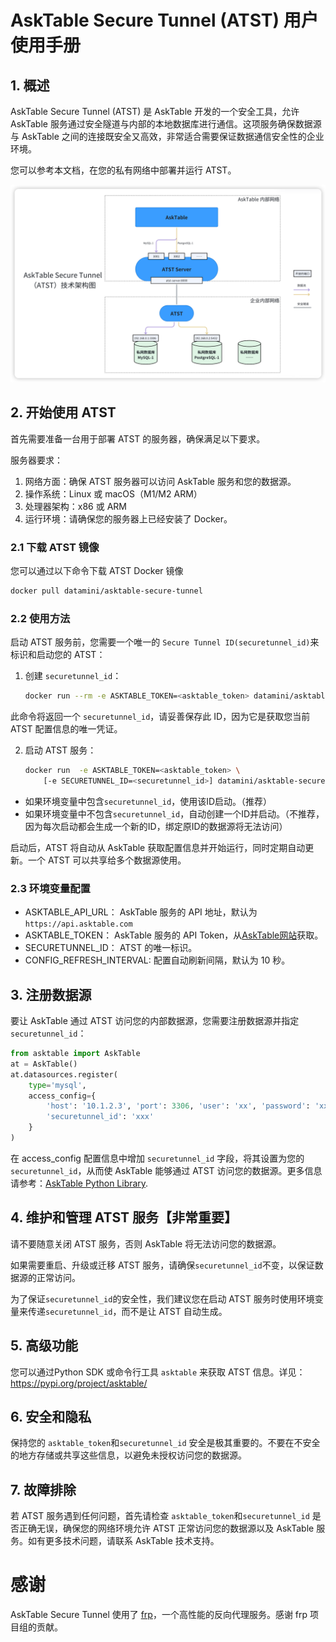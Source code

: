 # AskTable Secure Tunnel (ATST) 用户使用手册

## 1. 概述
AskTable Secure Tunnel (ATST) 是 AskTable 开发的一个安全工具，允许 AskTable 服务通过安全隧道与内部的本地数据库进行通信。这项服务确保数据源与 AskTable 之间的连接既安全又高效，非常适合需要保证数据通信安全性的企业环境。

您可以参考本文档，在您的私有网络中部署并运行 ATST。

![network-arch.png](network-arch.png)


## 2. 开始使用 ATST

首先需要准备一台用于部署 ATST 的服务器，确保满足以下要求。

服务器要求：
1. 网络方面：确保 ATST 服务器可以访问 AskTable 服务和您的数据源。
2. 操作系统：Linux 或 macOS（M1/M2 ARM）
3. 处理器架构：x86 或 ARM
4. 运行环境：请确保您的服务器上已经安装了 Docker。


### 2.1 下载 ATST 镜像

您可以通过以下命令下载 ATST Docker 镜像

```bash
docker pull datamini/asktable-secure-tunnel
```

### 2.2 使用方法

启动 ATST 服务前，您需要一个唯一的 `Secure Tunnel ID(securetunnel_id)`来标识和启动您的 ATST：

1. 创建 `securetunnel_id`：
    ```bash
    docker run --rm -e ASKTABLE_TOKEN=<asktable_token> datamini/asktable-secure-tunnel create-id
    ```
  此命令将返回一个 `securetunnel_id`，请妥善保存此 ID，因为它是获取您当前 ATST 配置信息的唯一凭证。

2. 启动 ATST 服务：
    ```bash
    docker run  -e ASKTABLE_TOKEN=<asktable_token> \
        [-e SECURETUNNEL_ID=<securetunnel_id>] datamini/asktable-secure-tunnel
    ```
  - 如果环境变量中包含`securetunnel_id`，使用该ID启动。（推荐）
  - 如果环境变量中不包含`securetunnel_id`，自动创建一个ID并启动。（不推荐，因为每次启动都会生成一个新的ID，绑定原ID的数据源将无法访问）

启动后，ATST 将自动从 AskTable 获取配置信息并开始运行，同时定期自动更新。一个 ATST 可以共享给多个数据源使用。

### 2.3 环境变量配置

- ASKTABLE_API_URL： AskTable 服务的 API 地址，默认为 `https://api.asktable.com`
- ASKTABLE_TOKEN： AskTable 服务的 API Token，从[AskTable网站](https://asktable.com)获取。
- SECURETUNNEL_ID： ATST 的唯一标识。
- CONFIG_REFRESH_INTERVAL: 配置自动刷新间隔，默认为 10 秒。


## 3. 注册数据源

要让 AskTable 通过 ATST 访问您的内部数据源，您需要注册数据源并指定 `securetunnel_id`：

```python
from asktable import AskTable
at = AskTable()
at.datasources.register(
    type='mysql', 
    access_config={
        'host': '10.1.2.3', 'port': 3306, 'user': 'xx', 'password': 'xx', 
        'securetunnel_id': 'xxx'
    }
)
```
在 access_config 配置信息中增加 `securetunnel_id` 字段，将其设置为您的 `securetunnel_id`，从而使 AskTable 能够通过 ATST 访问您的数据源。更多信息请参考：[AskTable Python Library](https://pypi.org/project/asktable/).

## 4. 维护和管理 ATST 服务【非常重要】

请不要随意关闭 ATST 服务，否则 AskTable 将无法访问您的数据源。

如果需要重启、升级或迁移 ATST 服务，请确保`securetunnel_id`不变，以保证数据源的正常访问。

为了保证`securetunnel_id`的安全性，我们建议您在启动 ATST 服务时使用环境变量来传递`securetunnel_id`，而不是让 ATST 自动生成。


## 5. 高级功能
您可以通过Python SDK 或命令行工具 `asktable` 来获取 ATST 信息。详见：https://pypi.org/project/asktable/



## 6. 安全和隐私
保持您的 `asktable_token`和`securetunnel_id` 安全是极其重要的。不要在不安全的地方存储或共享这些信息，以避免未授权访问您的数据源。

## 7. 故障排除
若 ATST 服务遇到任何问题，首先请检查 `asktable_token`和`securetunnel_id` 是否正确无误，确保您的网络环境允许 ATST 正常访问您的数据源以及 AskTable 服务。如有更多技术问题，请联系 AskTable 技术支持。

# 感谢
AskTable Secure Tunnel 使用了 [frp](https://github.com/fatedier/frp)，一个高性能的反向代理服务。感谢 frp 项目组的贡献。

